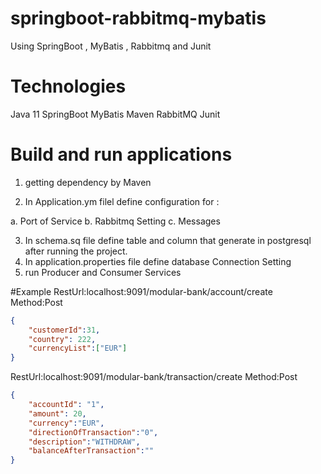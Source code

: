 # springboot-rabbitmq-mybatis
Using SpringBoot , MyBatis , Rabbitmq and Junit 

#	Technologies
Java 11
SpringBoot
MyBatis
Maven
RabbitMQ
Junit

#	Build and run applications
1.	getting dependency by Maven


2.	In Application.ym filel define configuration for :

a.	Port of Service
b.	Rabbitmq Setting
c.	Messages

3.	In schema.sq file define table and column that generate in postgresql after running the project. 
4.	In application.properties file define database Connection Setting
5.	run Producer and Consumer Services

#Example
RestUrl:localhost:9091/modular-bank/account/create
Method:Post

```json
{ 
    "customerId":31,
    "country": 222,
    "currencyList":["EUR"] 
}
```

RestUrl:localhost:9091/modular-bank/transaction/create
Method:Post

```json
{ 
    "accountId": "1",
    "amount": 20,
    "currency":"EUR",
    "directionOfTransaction":"0",
    "description":"WITHDRAW", 
    "balanceAfterTransaction":"" 
}
```


